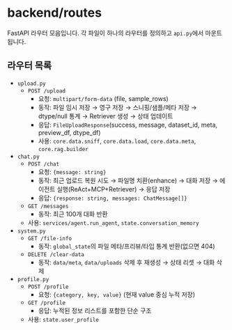 # backend/routes

FastAPI 라우터 모음입니다. 각 파일이 하나의 라우터를 정의하고 `api.py`에서 마운트됩니다.

## 라우터 목록
- `upload.py`
  - `POST /upload`
    - 요청: `multipart/form-data` (file, sample_rows)
    - 동작: 파일 임시 저장 → 영구 저장 → 스니핑/샘플/메타 저장 → dtype/null 통계 → Retriever 생성 → 상태 업데이트
    - 응답: `FileUploadResponse`(success, message, dataset_id, meta, preview_df, dtype_df)
    - 사용: `core.data.sniff`, `core.data.load`, `core.data.meta`, `core.rag.builder`
- `chat.py`
  - `POST /chat`
    - 요청: `{message: string}`
    - 동작: 최근 업로드 복원 시도 → 파일명 치환(enhance) → 대화 저장 → 에이전트 실행(ReAct+MCP+Retriever) → 응답 저장
    - 응답: `{response: string, messages: ChatMessage[]}`
  - `GET /messages`
    - 동작: 최근 100개 대화 반환
  - 사용: `services/agent.run_agent`, `state.conversation_memory`
- `system.py`
  - `GET /file-info`
    - 동작: `global_state`의 파일 메타/프리뷰/타입 통계 반환(없으면 404)
  - `DELETE /clear-data`
    - 동작: `data/meta`, `data/uploads` 삭제 후 재생성 → 상태 리셋 → 대화 삭제
- `profile.py`
  - `POST /profile`
    - 요청: `{category, key, value}` (현재 value 중심 누적 저장)
  - `GET /profile`
    - 응답: 누적된 정보 리스트를 포함한 단순 구조
  - 사용: `state.user_profile`
